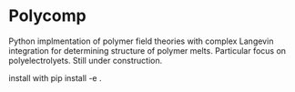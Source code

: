 # Polycomp 

Python implmentation of polymer field theories with complex Langevin integration for 
determining structure of polymer melts. Particular focus on polyelectrolyets. Still 
under construction. 


install with 
    pip install -e . 
